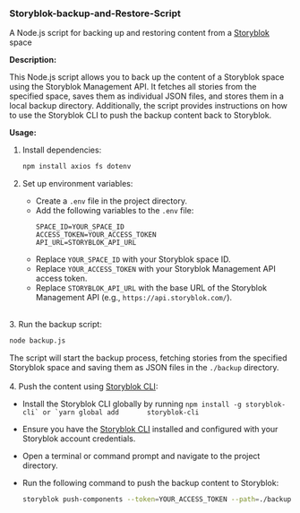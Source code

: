 ### Storyblok-backup-and-Restore-Script
A Node.js script for backing up and restoring content from a [Storyblok](storyblok.com) space

**Description:**

This Node.js script allows you to back up the content of a Storyblok space using the Storyblok Management API. It fetches all stories from the specified space, saves them as individual JSON files, and stores them in a local backup directory. Additionally, the script provides instructions on how to use the Storyblok CLI to push the backup content back to Storyblok.

**Usage:**

1. Install dependencies:

   ```bash
   npm install axios fs dotenv
   ```

2. Set up environment variables:

   - Create a `.env` file in the project directory.
   - Add the following variables to the `.env` file:
     ```dotenv
     SPACE_ID=YOUR_SPACE_ID
     ACCESS_TOKEN=YOUR_ACCESS_TOKEN
     API_URL=STORYBLOK_API_URL
     ```
   - Replace `YOUR_SPACE_ID` with your Storyblok space ID.
   - Replace `YOUR_ACCESS_TOKEN` with your Storyblok Management API access token.
   - Replace `STORYBLOK_API_URL` with the base URL of the Storyblok Management API (e.g., `https://api.storyblok.com/`).
<br />
3. Run the backup script:

   ```bash
   node backup.js
   ```

   The script will start the backup process, fetching stories from the specified Storyblok space and saving them as JSON files in the `./backup` directory.
<br /> 
<br />
4. Push the content using [Storyblok CLI](https://github.com/storyblok/storyblok-cli):

   - Install the Storyblok CLI globally by running
    ```
    npm install -g storyblok-cli` or `yarn global add       storyblok-cli
    ```
   - Ensure you have the [Storyblok CLI](https://github.com/storyblok/storyblok-cli) installed and configured with your Storyblok account credentials.
   - Open a terminal or command prompt and navigate to the project directory.
   - Run the following command to push the backup content to Storyblok:

     ```bash
     storyblok push-components --token=YOUR_ACCESS_TOKEN --path=./backup
     ```

